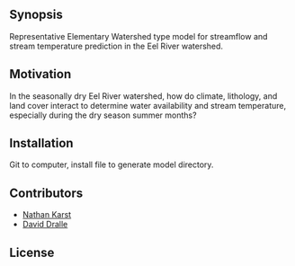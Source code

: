 ## Synopsis

Representative Elementary Watershed type model for streamflow and stream temperature prediction in the Eel River watershed. 

## Motivation

In the seasonally dry Eel River watershed, how do climate, lithology, and land cover interact to determine water availability and stream temperature, especially during the dry season summer months? 

## Installation

Git to computer, install file to generate model directory. 

## Contributors

* [Nathan Karst](www.nathankarst.com)
* [David Dralle](www.daviddralle.com)

## License


